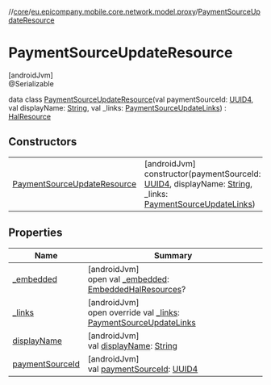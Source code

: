 //[core](../../../index.md)/[eu.epicompany.mobile.core.network.model.proxy](../index.md)/[PaymentSourceUpdateResource](index.md)

# PaymentSourceUpdateResource

[androidJvm]\
@Serializable

data class [PaymentSourceUpdateResource](index.md)(val paymentSourceId: [UUID4](../../eu.epicompany.mobile.core.datatypes/index.md#545543244%2FClasslikes%2F-1060529556), val displayName: [String](https://kotlinlang.org/api/latest/jvm/stdlib/kotlin/-string/index.html), val _links: [PaymentSourceUpdateLinks](../-payment-source-update-links/index.md)) : [HalResource](../../eu.epicompany.mobile.core.network.hypermedia/-hal-resource/index.md)

## Constructors

| | |
|---|---|
| [PaymentSourceUpdateResource](-payment-source-update-resource.md) | [androidJvm]<br>constructor(paymentSourceId: [UUID4](../../eu.epicompany.mobile.core.datatypes/index.md#545543244%2FClasslikes%2F-1060529556), displayName: [String](https://kotlinlang.org/api/latest/jvm/stdlib/kotlin/-string/index.html), _links: [PaymentSourceUpdateLinks](../-payment-source-update-links/index.md)) |

## Properties

| Name | Summary |
|---|---|
| [_embedded](../../eu.epicompany.mobile.core.network.hypermedia/-hal-resource/_embedded.md) | [androidJvm]<br>open val [_embedded](../../eu.epicompany.mobile.core.network.hypermedia/-hal-resource/_embedded.md): [EmbeddedHalResources](../../eu.epicompany.mobile.core.network.hypermedia/-embedded-hal-resources/index.md)? |
| [_links](_links.md) | [androidJvm]<br>open override val [_links](_links.md): [PaymentSourceUpdateLinks](../-payment-source-update-links/index.md) |
| [displayName](display-name.md) | [androidJvm]<br>val [displayName](display-name.md): [String](https://kotlinlang.org/api/latest/jvm/stdlib/kotlin/-string/index.html) |
| [paymentSourceId](payment-source-id.md) | [androidJvm]<br>val [paymentSourceId](payment-source-id.md): [UUID4](../../eu.epicompany.mobile.core.datatypes/index.md#545543244%2FClasslikes%2F-1060529556) |
